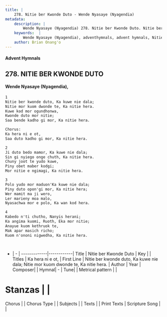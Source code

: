 ```yaml
---
title: |
    278. Nitie ber Kwonde Duto - Wende Nyasaye (Nyagendia)
metadata:
    description: |
        Wende Nyasaye (Nyagendia) 278. Nitie ber Kwonde Duto. Nitie ber kwonde duto, Ka kuwe nie dala; Nitie mor kuom dwonde te, Ka nitie hera. Kuwe kod mor ogundhonwa, Kwonde duto mor nitie; Saa bende kadho gi mor, Ka nitie hera.  Chorus: Ka hera ni e ot, Saa duto kadho gi mor, Ka nitie hera.  
    keywords:  |
        Wende Nyasaye (Nyagendia), adventhymnals, advent hymnals, Nitie ber Kwonde Duto, Nitie ber kwonde duto, Ka kuwe nie dala; Nitie mor kuom dwonde te, Ka nitie hera.. Ka hera ni e ot,
    author: Brian Onang'o
---
```


#### Advent Hymnals
## 278. NITIE BER KWONDE DUTO
####  Wende Nyasaye (Nyagendia),

```txt
1
Nitie ber kwonde duto, Ka kuwe nie dala;
Nitie mor kuom dwonde te, Ka nitie hera.
Kuwe kod mor ogundhonwa,
Kwonde duto mor nitie;
Saa bende kadho gi mor, Ka nitie hera.

Chorus:
Ka hera ni e ot,
Saa duto kadho gi mor, Ka nitie hera.

2
Ji duto bedo mamor, Ka kuwe nie dala;
Sin gi nyiego onge chuth, Ka nitie hera.
Chuny joot te yudo kuwe,
Piny obet maber kodgi;
Mor nitie e ngimagi, Ka nitie hera.

3
Polo yudo mor maduon'Ka kuwe nie dala;
Piny duto opon'gi mor, Ka nitie hera;
Wer mamit ma ji wero,
Ler marieny moa malo,
Nyasachwa mor e polo, Ka wan kod hera.

4
Kabedo n'ti chutho, Nanyis herani;
Ka angima kuomi, Ruoth, Eka mor nitie;
Anayue kuom kethruok te,
Mak apar masich richo;
Kuom n'ononi nigwedha, Ka nitie hera.




```

- |   -  |
-------------|------------|
Title | Nitie ber Kwonde Duto |
Key |  |
Titles | Ka hera ni e ot, |
First Line | Nitie ber kwonde duto, Ka kuwe nie dala; Nitie mor kuom dwonde te, Ka nitie hera. |
Author | 
Year | 
Composer| |
Hymnal|  - |
Tune|  |
Metrical pattern | |
# Stanzas |  |
Chorus |  |
Chorus Type |  |
Subjects | |
Texts |  |
Print Texts | 
Scripture Song |  |
    
